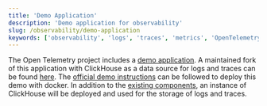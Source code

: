 ```yaml
---
title: 'Demo Application'
description: 'Demo application for observability'
slug: /observability/demo-application
keywords: ['observability', 'logs', 'traces', 'metrics', 'OpenTelemetry', 'Grafana', 'OTel']
---
```


The Open Telemetry project includes a [demo application](https://opentelemetry.io/docs/demo/). A maintained fork of this application with ClickHouse as a data source for logs and traces can be found [here](https://github.com/ClickHouse/opentelemetry-demo). The [official demo instructions](https://opentelemetry.io/docs/demo/docker-deployment/) can be followed to deploy this demo with docker. In addition to the [existing components](https://opentelemetry.io/docs/demo/collector-data-flow-dashboard/), an instance of ClickHouse will be deployed and used for the storage of logs and traces.
